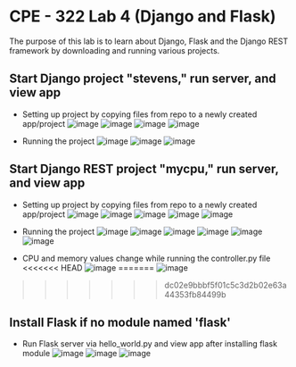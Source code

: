 # CPE - 322 Lab 4 (Django and Flask)
The purpose of this lab is to learn about Django, Flask and the Django REST framework by downloading and running various projects.

## Start Django project "stevens," run server, and view app 
- Setting up project by copying files from repo to a newly created app/project
![image](https://github.com/h-pyo/cpe-322/assets/89234087/f8d1f741-024d-4efa-b94a-ba901f5a58f2)
![image](https://github.com/h-pyo/cpe-322/assets/89234087/24fe0573-701f-4a1e-85e7-633627399bb2)
![image](https://github.com/h-pyo/cpe-322/assets/89234087/47a8c645-e8c8-4050-93a6-4162df5f7631)
![image](https://github.com/h-pyo/cpe-322/assets/89234087/ba1d0847-61cd-43ed-b0b1-4d0bafa053c3)

- Running the project
![image](https://github.com/h-pyo/cpe-322/assets/89234087/abbbb7a7-4011-4ffd-9cdb-56c31efa5749)
![image](https://github.com/h-pyo/cpe-322/assets/89234087/f6eff976-e1c0-424a-ac67-94e0b45353ed)
![image](https://github.com/h-pyo/cpe-322/assets/89234087/420fdc7f-67ae-4984-8550-7a2099483721)

## Start Django REST project "mycpu," run server, and view app
- Setting up project by copying files from repo to a newly created app/project
![image](https://github.com/h-pyo/cpe-322/assets/89234087/dab483a2-b119-436a-a466-c9f8205ab585)
![image](https://github.com/h-pyo/cpe-322/assets/89234087/7f6b812b-aa7c-4083-b91f-d008205214c3)
![image](https://github.com/h-pyo/cpe-322/assets/89234087/8c0b7177-108f-4ee5-9319-f4bccfcb72b9)
![image](https://github.com/h-pyo/cpe-322/assets/89234087/fe663d51-f376-40e0-92f4-b14fd438e80e)
![image](https://github.com/h-pyo/cpe-322/assets/89234087/ad76ba37-68fa-456e-bb9a-a633d28126c8)

- Running the project
![image](https://github.com/h-pyo/cpe-322/assets/89234087/c2f203b2-ec92-4c80-bc9b-c44487c10e05)
![image](https://github.com/h-pyo/cpe-322/assets/89234087/46c43c57-050f-4d08-add6-c454971f0465)
![image](https://github.com/h-pyo/cpe-322/assets/89234087/13cb9904-fad0-40cf-9070-9614136857ef)
![image](https://github.com/h-pyo/cpe-322/assets/89234087/321032e3-fb3a-4d81-9a32-adbe8c513ce2)
![image](https://github.com/h-pyo/cpe-322/assets/89234087/d0686ba2-c6b1-4d75-8b67-364e8b42a460)
![image](https://github.com/h-pyo/cpe-322/assets/89234087/c86c944a-7fb4-4e4b-9b61-23983b4c2b64)
- CPU and memory values change while running the controller.py file
<<<<<<< HEAD
![image](https://github.com/h-pyo/cpe-322/assets/89234087/dcc33135-7c00-4e9b-a660-02da6f06985b)
=======
![image](https://github.com/h-pyo/cpe-322/assets/89234087/9a685d4c-4ce1-4738-9a7a-a7455bd143db)
>>>>>>> dc02e9bbbf5f01c5c3d2b02e63a44353fb84499b

## Install Flask if no module named 'flask'
- Run Flask server via hello_world.py and view app after installing flask module
![image](https://github.com/h-pyo/cpe-322/assets/89234087/66a60231-120a-4971-ade6-46c2111c3883)
![image](https://github.com/h-pyo/cpe-322/assets/89234087/9fd737fe-e028-42e0-8aee-c4d74cf12155)
![image](https://github.com/h-pyo/cpe-322/assets/89234087/90063831-ff30-4f31-943c-49093b19a4ba)
